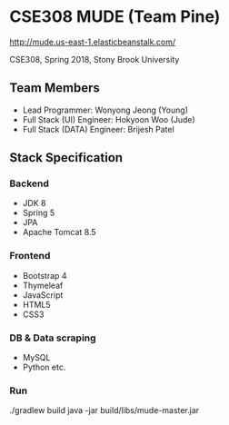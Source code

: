 # CSE308 MUDE (Team Pine)

http://mude.us-east-1.elasticbeanstalk.com/

CSE308, Spring 2018, Stony Brook University

## Team Members

* Lead Programmer: Wonyong Jeong (Young)
* Full Stack (UI) Engineer:    Hokyoon Woo (Jude)
* Full Stack (DATA) Engineer:   Brijesh Patel

## Stack Specification

### Backend

* JDK 8
* Spring 5
* JPA 
* Apache Tomcat 8.5

### Frontend

* Bootstrap 4
* Thymeleaf
* JavaScript
* HTML5
* CSS3

### DB & Data scraping

* MySQL
* Python
etc.

### Run
./gradlew build
java -jar build/libs/mude-master.jar